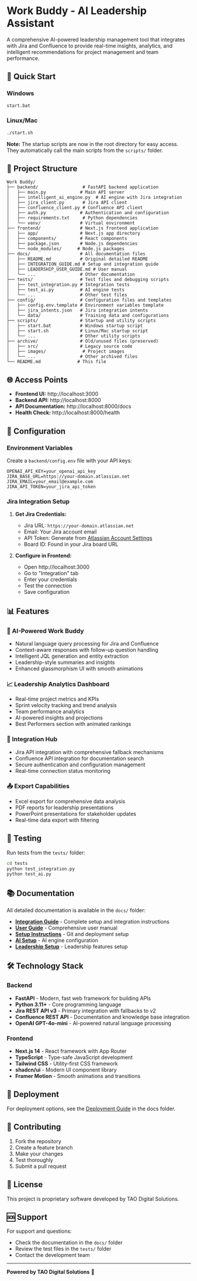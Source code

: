 # Work Buddy - AI Leadership Assistant

A comprehensive AI-powered leadership management tool that integrates with Jira and Confluence to provide real-time insights, analytics, and intelligent recommendations for project management and team performance.

## 🚀 Quick Start

### Windows
```bash
start.bat
```

### Linux/Mac
```bash
./start.sh
```

**Note:** The startup scripts are now in the root directory for easy access. They automatically call the main scripts from the `scripts/` folder.

## 📁 Project Structure

```
Work Buddy/
├── backend/                 # FastAPI backend application
│   ├── main.py             # Main API server
│   ├── intelligent_ai_engine.py  # AI engine with Jira integration
│   ├── jira_client.py       # Jira API client
│   ├── confluence_client.py # Confluence API client
│   ├── auth.py             # Authentication and configuration
│   ├── requirements.txt     # Python dependencies
│   └── venv/               # Virtual environment
├── frontend/               # Next.js frontend application
│   ├── app/                # Next.js app directory
│   ├── components/         # React components
│   ├── package.json        # Node.js dependencies
│   └── node_modules/      # Node.js packages
├── docs/                   # All documentation files
│   ├── README.md           # Original detailed README
│   ├── INTEGRATION_GUIDE.md # Setup and integration guide
│   ├── LEADERSHIP_USER_GUIDE.md # User manual
│   └── ...                 # Other documentation
├── tests/                  # Test files and debugging scripts
│   ├── test_integration.py # Integration tests
│   ├── test_ai.py          # AI engine tests
│   └── ...                 # Other test files
├── config/                 # Configuration files and templates
│   ├── config.env.template # Environment variables template
│   ├── jira_intents.json   # Jira integration intents
│   └── data/               # Training data and configurations
├── scripts/                # Startup and utility scripts
│   ├── start.bat           # Windows startup script
│   ├── start.sh            # Linux/Mac startup script
│   └── ...                 # Other utility scripts
├── archive/                # Old/unused files (preserved)
│   ├── src/                # Legacy source code
│   ├── images/              # Project images
│   └── ...                 # Other archived files
└── README.md              # This file
```

## 🌐 Access Points

- **Frontend UI:** http://localhost:3000
- **Backend API:** http://localhost:8000
- **API Documentation:** http://localhost:8000/docs
- **Health Check:** http://localhost:8000/health

## 🔧 Configuration

### Environment Variables

Create a `backend/config.env` file with your API keys:

```env
OPENAI_API_KEY=your_openai_api_key
JIRA_BASE_URL=https://your-domain.atlassian.net
JIRA_EMAIL=your_email@example.com
JIRA_API_TOKEN=your_jira_api_token
```

### Jira Integration Setup

1. **Get Jira Credentials:**
   - Jira URL: `https://your-domain.atlassian.net`
   - Email: Your Jira account email
   - API Token: Generate from [Atlassian Account Settings](https://id.atlassian.com/manage-profile/security/api-tokens)
   - Board ID: Found in your Jira board URL

2. **Configure in Frontend:**
   - Open http://localhost:3000
   - Go to "Integration" tab
   - Enter your credentials
   - Test the connection
   - Save configuration

## 📊 Features

### 🤖 AI-Powered Work Buddy
- Natural language query processing for Jira and Confluence
- Context-aware responses with follow-up question handling
- Intelligent JQL generation and entity extraction
- Leadership-style summaries and insights
- Enhanced glassmorphism UI with smooth animations

### 📈 Leadership Analytics Dashboard
- Real-time project metrics and KPIs
- Sprint velocity tracking and trend analysis
- Team performance analytics
- AI-powered insights and projections
- Best Performers section with animated rankings

### 🔗 Integration Hub
- Jira API integration with comprehensive fallback mechanisms
- Confluence API integration for documentation search
- Secure authentication and configuration management
- Real-time connection status monitoring

### 📤 Export Capabilities
- Excel export for comprehensive data analysis
- PDF reports for leadership presentations
- PowerPoint presentations for stakeholder updates
- Real-time data export with filtering

## 🧪 Testing

Run tests from the `tests/` folder:

```bash
cd tests
python test_integration.py
python test_ai.py
```

## 📚 Documentation

All detailed documentation is available in the `docs/` folder:

- **[Integration Guide](docs/INTEGRATION_GUIDE.md)** - Complete setup and integration instructions
- **[User Guide](docs/LEADERSHIP_USER_GUIDE.md)** - Comprehensive user manual
- **[Setup Instructions](docs/GIT_SETUP_INSTRUCTIONS.md)** - Git and deployment setup
- **[AI Setup](docs/AI_SETUP_README.md)** - AI engine configuration
- **[Leadership Setup](docs/LEADERSHIP_SETUP.md)** - Leadership features setup

## 🛠️ Technology Stack

### Backend
- **FastAPI** - Modern, fast web framework for building APIs
- **Python 3.11+** - Core programming language
- **Jira REST API v3** - Primary integration with fallbacks to v2
- **Confluence REST API** - Documentation and knowledge base integration
- **OpenAI GPT-4o-mini** - AI-powered natural language processing

### Frontend
- **Next.js 14** - React framework with App Router
- **TypeScript** - Type-safe JavaScript development
- **Tailwind CSS** - Utility-first CSS framework
- **shadcn/ui** - Modern UI component library
- **Framer Motion** - Smooth animations and transitions

## 🚀 Deployment

For deployment options, see the [Deployment Guide](docs/GIT_SETUP_INSTRUCTIONS.md) in the docs folder.

## 🤝 Contributing

1. Fork the repository
2. Create a feature branch
3. Make your changes
4. Test thoroughly
5. Submit a pull request

## 📄 License

This project is proprietary software developed by TAO Digital Solutions.

## 🆘 Support

For support and questions:
- Check the documentation in the `docs/` folder
- Review the test files in the `tests/` folder
- Contact the development team

---

**Powered by TAO Digital Solutions** 🚀
